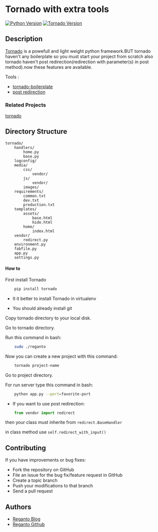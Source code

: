 Tornado with extra tools
========================

[![Python Version](https://img.shields.io/badge/python-3.6-brightgreen.svg)](https://www.python.org/)
[![Tornado Version](https://img.shields.io/badge/version-5.1.1-brightgreen.svg)](https://www.tornadoweb.org/en/stable/)

## Description

[Tornado](https://github.com/tornadoweb/tornado) is a powefull and light weight python framework.BUT tornado haven't any boilerplate so you must start your project from scratch also tornado haven't post redirection(redirection with parameter(s) in post method).now these features are available.

Tools : 

* [tornado-boilerplate](https://github.com/reganto/tornado-boilerplate)
* [post redirection](https://github.com/reganto/paratorn)

### Related Projects

[tornado](https://github.com/tornadoweb/tornado)

## Directory Structure

    tornado/
        handlers/
            home.py
            base.py
        logconfig/
        media/
            css/
                vendor/
            js/
                vendor/
            images/
        requirements/
            common.txt
            dev.txt
            production.txt
        templates/
            assets/
                base.html
                hide.html
            home/
                index.html
        vendor/
            redirect.py
        environment.py
        fabfile.py
        app.py
        settings.py


#### How to

First install Tornado
```bash
    pip install tornado
```
* It it better to install Tornado in virtualenv

* You should already install git

Copy tornado directory to your local disk.

Go to tornado directory.

Run this command in bash:
```bash
    sudo ./reganto
```

Now you can create a new project with this command:
```bash
    tornado project-name
```

Go to project directory.

For run server type this command in bash:
```bash
    python app.py --port=favorite-port  
```

* If you want to use post redirection:
```python
    from vendor import redirect  
```

then your class must inherite from `redirect.BaseHandler`

in class method use `self.redirect_with_input()`


## Contributing

If you have improvements or bug fixes:

* Fork the repository on GitHub
* File an issue for the bug fix/feature request in GitHub
* Create a topic branch
* Push your modifications to that branch
* Send a pull request

## Authors

* [Reganto Blog](http://www.reganto.blog.ir)
* [Reganto Github](https://github.com/reganto/)
